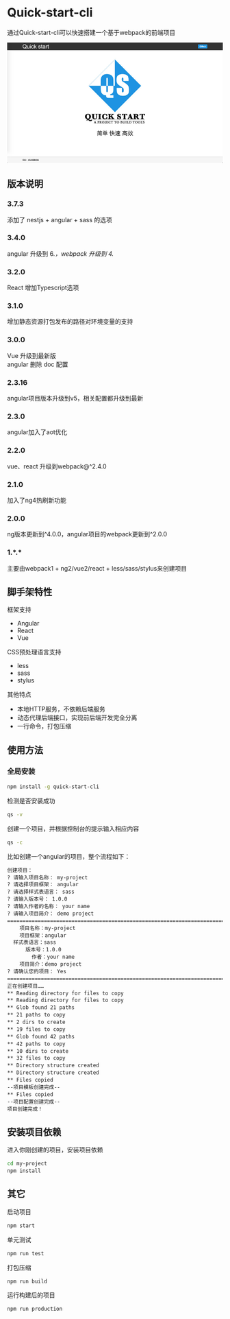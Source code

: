 # Quick-start-cli

通过Quick-start-cli可以快速搭建一个基于webpack的前端项目

![](./resource/banner.jpg)

## 版本说明

### 3.7.3
添加了 nestjs + angular + sass 的选项

### 3.4.0
angular 升级到 6.*，webpack 升级到 4.*

### 3.2.0
React 增加Typescript选项

### 3.1.0
增加静态资源打包发布的路径对环境变量的支持

### 3.0.0
Vue 升级到最新版  
angular 删除 doc 配置

### 2.3.16
angular项目版本升级到v5，相关配置都升级到最新

### 2.3.0
angular加入了aot优化

### 2.2.0
vue、react 升级到webpack@^2.4.0

### 2.1.0
加入了ng4热刷新功能

### 2.0.0
ng版本更新到^4.0.0，angular项目的webpack更新到^2.0.0

### 1.\*.\*

主要由webpack1 + ng2/vue2/react + less/sass/stylus来创建项目


## 脚手架特性
框架支持
- Angular
- React
- Vue

CSS预处理语言支持
- less
- sass
- stylus

其他特点
- 本地HTTP服务，不依赖后端服务
- 动态代理后端接口，实现前后端开发完全分离
- 一行命令，打包压缩

## 使用方法
### 全局安装
```bash
npm install -g quick-start-cli
```
检测是否安装成功
```bash
qs -v
```
创建一个项目，并根据控制台的提示输入相应内容
```bash
qs -c
```
比如创建一个angular的项目，整个流程如下：
```bash
创建项目：
? 请输入项目名称： my-project
? 请选择项目框架： angular
? 请选择样式表语言： sass
? 请输入版本号： 1.0.0
? 请输入作者的名称： your name
? 请输入项目简介： demo project
================================================================================
    项目名称：my-project
    项目框架：angular
  样式表语言：sass
      版本号：1.0.0
        作者：your name
    项目简介：demo project
? 请确认您的项目： Yes
================================================================================
正在创建项目……
** Reading directory for files to copy
** Reading directory for files to copy
** Glob found 21 paths
** 21 paths to copy
** 2 dirs to create
** 19 files to copy
** Glob found 42 paths
** 42 paths to copy
** 10 dirs to create
** 32 files to copy
** Directory structure created
** Directory structure created
** Files copied
--项目模板创建完成--
** Files copied
--项目配置创建完成--
项目创建完成！

```
## 安装项目依赖
进入你刚创建的项目，安装项目依赖
```bash
cd my-project
npm install
```

## 其它
启动项目
```bash
npm start
```
单元测试
```bash
npm run test
```
打包压缩
```bash
npm run build
```

运行构建后的项目
```bash
npm run production
```




